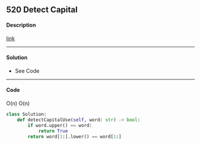 ## 520 Detect Capital

#### Description

[link](https://leetcode.com/problems/detect-capital/)

---

#### Solution

- See Code

---

#### Code

O(n) O(n)

```python
class Solution:
    def detectCapitalUse(self, word: str) -> bool:
        if word.upper() == word:
            return True
        return word[1:].lower() == word[1:]
```